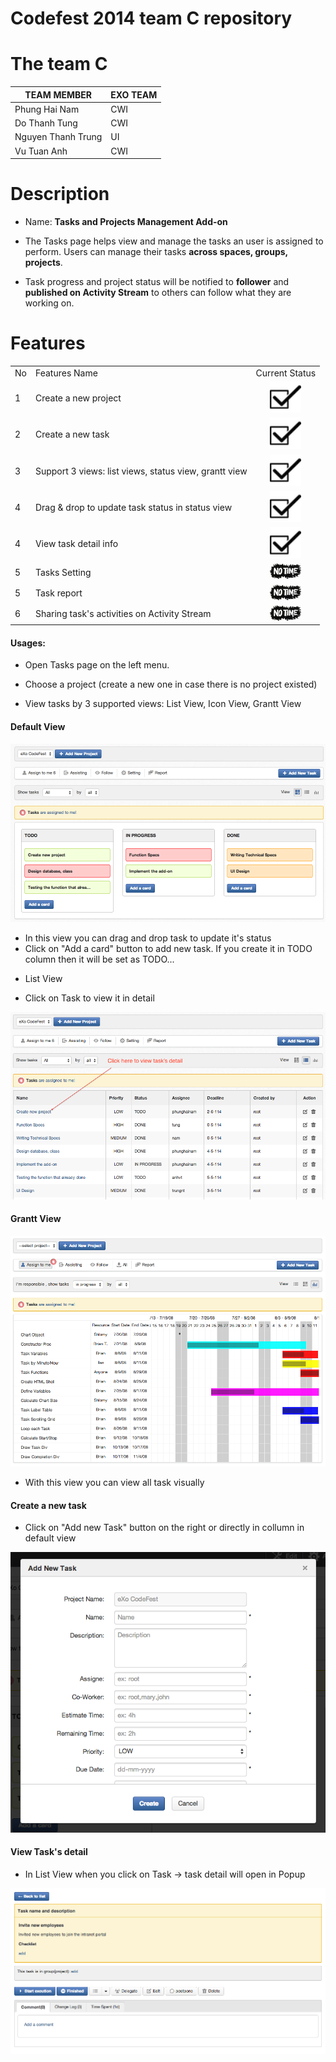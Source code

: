 Codefest 2014 team C repository
===========

# The team C

TEAM MEMBER | EXO TEAM
------------ | ------------- 
Phung Hai Nam | CWI
Do Thanh Tung | CWI
Nguyen Thanh Trung | UI
Vu Tuan Anh | CWI


# Description 

- Name: <b>Tasks and Projects Management Add-on</b>

- The Tasks page helps view and manage the tasks an user is assigned to perform. Users can manage their tasks <b>across spaces, groups, projects</b>.

- Task progress and project status will be notified to <b>follower</b> and <b>published on Activity Stream</b> to others can follow what they are working on.

# Features

<table>
<tr><td>No</td><td>Features Name</td><td>Current Status</td></tr>
<tr><td>1</td><td>Create a new project</td><td style="text-align: center;"><img src="source-html/task/ok2.png" alt="implemented"/ style="width:50px;"></td></tr>
<tr><td>2</td><td>Create a new task</td><td style="text-align: center;"><img src="source-html/task/ok2.png" alt="implemented"/ style="width:50px;"></td></tr>
<tr><td>3</td><td>Support 3 views: list views, status view, grantt view</td><td style="text-align: center;"><img src="source-html/task/ok2.png" alt="implemented"/ style="width:50px;"></td></tr>
<tr><td>4</td><td>Drag & drop to update task status in status view</td><td style="text-align: center;"><img src="source-html/task/ok2.png" alt="implemented"/ style="width:50px;"></td></tr>
<tr><td>4</td><td>View task detail info</td><td style="text-align: center;"><img src="source-html/task/ok2.png" alt="implemented"/ style="width:50px;"></td></tr>
<tr><td>5</td><td>Tasks Setting</td><td style="text-align: center;"><img src="source-html/task/notime.jpg" alt="not enough time" style="width:50px;"/></td></tr>
<tr><td>5</td><td>Task report</td><td style="text-align: center;"><img src="source-html/task/notime.jpg" alt="not enough time" style="width:50px;"/></td></tr>
<tr><td>6</td><td>Sharing task's activities on Activity Stream</td><td style="text-align: center;"><img src="source-html/task/notime.jpg" alt="not enough time" style="width:50px;"/></td></tr>
</table>


#### Usages:

- Open Tasks page on the left menu.

- Choose a project (create a new one in case there is no project existed)

- View tasks by 3 supported views: List View, Icon View, Grantt View

#### Default View

<img src="source-html/task/iconview1.png" />

- In this view you can drag and drop task to update it's status
- Click on "Add a card" button to add new task. If you create it in TODO column then it will be set as TODO...

* List View

- Click on Task to view it in detail

<img src="/source-html/task/listview.png" />


#### Grantt View

<img src="https://raw.githubusercontent.com/exo-codefest/2014-team-C/master/source-html/task/grantt_view.png" />

- With this view you can view all task visually 

#### Create a new task 

- Click on "Add new Task" button on the right or directly in collumn in default view

<img src="/source-html/task/createtask.png" />

#### View Task's detail

- In List View when you click on Task -> task detail will open in Popup

<img src="https://raw.githubusercontent.com/exo-codefest/2014-team-C/master/source-html/task/task-detail.png" />

